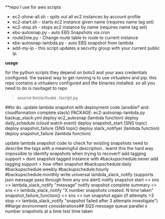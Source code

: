 **repo I use for aws scripts

- ec2-show-all.sh - spits out all ec2 instances by account profile
- ec2-start.sh - starts ec2 instance given name (requires name tag set)
- ec2-stop.sh - stops ec2 instance by name (requires name tag set)
- ebs-autosnap.py - auto EBS Snapshots via cron
- route2me.py - Change route table to route to current instance
- ebs-autosnap-lambda.py - auto EBS snapshot from lambda
- add-my-ip   - this script updates a security group with your current public ip.

**usage**

for the python scripts they depend on boto3 and your aws credentials configured.
the easiest way to get running is to use virtualenv and pip.
this repo contains a virtualenv configured and the binaries installed.
so all you need to do is navitaget to repo

>source bin/activate
./script.py


##to do.
update lambda snapshot with deployment code (ansible? and cloudformation complete stack)
    PACKAGE:
        ec2-autosnap-lambda.py
        backup_stack.yml
            deploy ec2_autosnap (lambda function)
            deploy daily_schedule (cloud watch event)
            deploy snapshot_start (SNS topic)
            deploy snapshot_failure (SNS topic)
            deploy slack_notifyer (lambda function)
            deploy snapshot_failure (lambda function)
            
update lambda snapshot code to check for existing snapshots
need to describe the tags with a meaningful description.. learnt this the hard way impossible to identify snapshots
when trying to recover!!
add tagging support > dont snapshot tagged instance with #backupschedule:never
add tagging support > how often snapshot #backupschedule:daily  #backupschedule:weekly #backupschedule:hourly #backupschedule:monthly
write universal lambda_slack_notify (supports json message pass through from any sns alert)
notify snapshot start <> sns <> lambda_slack_notify "message"
notify snapshot complete summary <> sns <> lambda_slack_notify "X number snapshots created. N time taken"
snapshot_failure_function() <> sns <> run snapshot again (if attempts >3 stop <> lambda_slack_notify "snapshot failed after 3 attempts investigate")
##large environment considerations##
    SQS message queue parallel x number snapshots at a time
    test time taken


